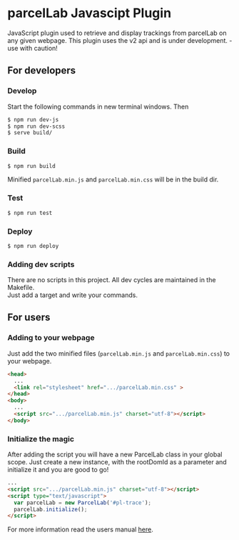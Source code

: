 # parcelLab Javascipt Plugin
JavaScript plugin used to retrieve and display trackings from parcelLab on any given webpage.
This plugin uses the v2 api and is under development. - use with caution!

## For developers

### Develop
Start the following commands in new terminal windows. Then
```bash  
$ npm run dev-js
$ npm run dev-scss
$ serve build/
```

### Build
```bash
$ npm run build
```
Minified `parcelLab.min.js` and `parcelLab.min.css` will be in the build dir.


### Test
```bash
$ npm run test
```

### Deploy
```bash
$ npm run deploy
```

### Adding dev scripts
There are no scripts in this project. All dev cycles are maintained in the Makefile.  
Just add a target and write your commands.

## For users
### Adding to your webpage
Just add the two minified files (`parcelLab.min.js` and `parcelLab.min.css`) to your webpage.
```html
<head>
  ...
  <link rel="stylesheet" href=".../parcelLab.min.css" >
</head>
<body>
  ...
  <script src=".../parcelLab.min.js" charset="utf-8"></script>
</body>  
```

### Initialize the magic
After adding the script you will have a new ParcelLab class in your global scope. Just create a new instance, with the rootDomId as a parameter and initialize it and you are good to go!
```html
...
<script src=".../parcelLab.min.js" charset="utf-8"></script>
<script type="text/javascript">
  var parcelLab = new ParcelLab('#pl-trace');
  parcelLab.initialize();
</script>
```
For more information read the users manual [here]('').
